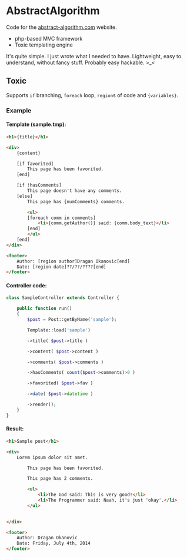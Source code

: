 AbstractAlgorithm
=================

Code for the [abstract-algorithm.com](http://abstract-algorithm.com/) website.

 - php-based MVC framework
 - Toxic templating engine

It's quite simple. I just wrote what I needed to have. Lightweight, easy to understand, without fancy stuff. Probably easy hackable. >_<


## Toxic
Supports `if` branching, `foreach` loop, `region`s of code and `{variables}`.

### Example

#### Template (sample.tmp):

```html
<h1>{title}</h1>

<div>
    {content}

    [if favorited]
        This page has been favorited.
    [end]

    [if !hasComments]
        This page doesn't have any comments.
    [else]
        This page has {numComments} comments.

        <ul>
        [foreach comm in comments]
            <li>{comm.getAuthor()} said: {comm.body_text}</li>
        [end]
        </ul>
    [end]
</div>

<footer>
    Author: [region author]Dragan Okanovic[end]
    Date: [region date]??/??/????[end]
</footer>
```

#### Controller code:

```php
class SampleController extends Controller {

    public function run()
    {
        $post = Post::getByName('sample');

        Template::load('sample')

        ->title( $post->title )

        ->content( $post->content )

        ->comments( $post->comments )

        ->hasComments( count($post->comments)>0 )

        ->favorited( $post->fav )

        ->date( $post->datetime )

        ->render();
    }
}
```

#### Result:

```html
<h1>Sample post</h1>

<div>
    Lorem ipsum dolor sit amet.

        This page has been favorited.

        This page has 2 comments.

        <ul>
            <li>The God said: This is very good!</li>
            <li>The Programmer said: Naah, it's just 'okay'.</li>
        </ul>

        
</div>

<footer>
    Author: Dragan Okanovic
    Date: Friday, July 4th, 2014
</footer>
```